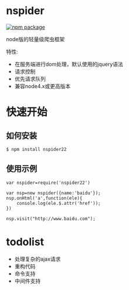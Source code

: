 # nspider

[![npm package](https://nodei.co/npm/nspider22.png?downloads=true&downloadRank=true&stars=true)](https://nodei.co/npm/nspider22/)


node版的轻量级爬虫框架

特性:

 * 在服务端进行dom处理，默认使用的jquery语法
 * 请求控制
 * 优先请求队列
 * 兼容node4.x或更高版本

# 快速开始

## 如何安装

	$ npm install nspider22

## 使用示例

```
var nspider=require('nspider22')

var nsp=new nspider({name:'baidu'});
nsp.onHtml('a',function(ele){
	console.log(ele.$.attr('href'));
})

nsp.visit("http://www.baidu.com");
```

# todolist

 * 处理复杂的ajax请求
 * 重构代码
 * 命令支持
 * 中间件支持


